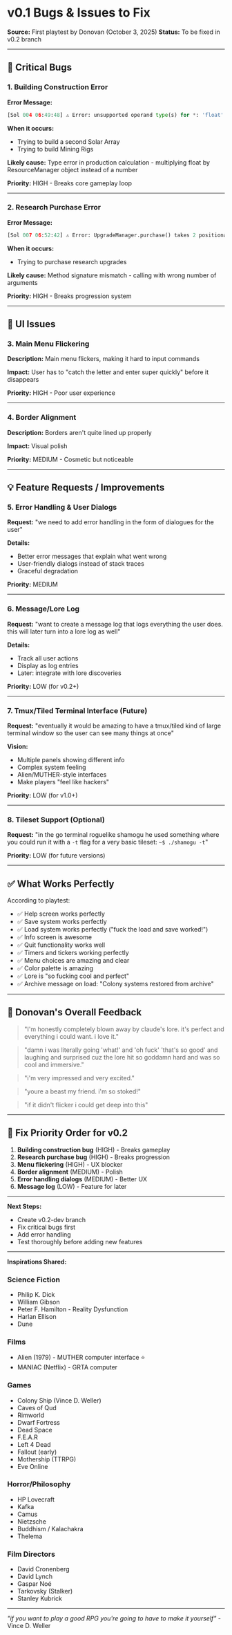 # v0.1 Bugs & Issues to Fix

**Source:** First playtest by Donovan (October 3, 2025)
**Status:** To be fixed in v0.2 branch

---

## 🐛 Critical Bugs

### 1. Building Construction Error
**Error Message:**
```python
[Sol 004 06:49:48] ⚠ Error: unsupported operand type(s) for *: 'float' and 'ResourceManager'
```

**When it occurs:**
- Trying to build a second Solar Array
- Trying to build Mining Rigs

**Likely cause:** Type error in production calculation - multiplying float by ResourceManager object instead of a number

**Priority:** HIGH - Breaks core gameplay loop

---

### 2. Research Purchase Error
**Error Message:**
```python
[Sol 007 06:52:42] ⚠ Error: UpgradeManager.purchase() takes 2 positional arguments but 3 were given
```

**When it occurs:**
- Trying to purchase research upgrades

**Likely cause:** Method signature mismatch - calling with wrong number of arguments

**Priority:** HIGH - Breaks progression system

---

## 🎨 UI Issues

### 3. Main Menu Flickering
**Description:** Main menu flickers, making it hard to input commands

**Impact:** User has to "catch the letter and enter super quickly" before it disappears

**Priority:** HIGH - Poor user experience

---

### 4. Border Alignment
**Description:** Borders aren't quite lined up properly

**Impact:** Visual polish

**Priority:** MEDIUM - Cosmetic but noticeable

---

## 💡 Feature Requests / Improvements

### 5. Error Handling & User Dialogs
**Request:** "we need to add error handling in the form of dialogues for the user"

**Details:**
- Better error messages that explain what went wrong
- User-friendly dialogs instead of stack traces
- Graceful degradation

**Priority:** MEDIUM

---

### 6. Message/Lore Log
**Request:** "want to create a message log that logs everything the user does. this will later turn into a lore log as well"

**Details:**
- Track all user actions
- Display as log entries
- Later: integrate with lore discoveries

**Priority:** LOW (for v0.2+)

---

### 7. Tmux/Tiled Terminal Interface (Future)
**Request:** "eventually it would be amazing to have a tmux/tiled kind of large terminal window so the user can see many things at once"

**Vision:**
- Multiple panels showing different info
- Complex system feeling
- Alien/MUTHER-style interfaces
- Make players "feel like hackers"

**Priority:** LOW (for v1.0+)

---

### 8. Tileset Support (Optional)
**Request:** "in the go terminal roguelike shamogu he used something where you could run it with a `-t` flag for a very basic tileset: `~$ ./shamogu -t`"

**Priority:** LOW (for future versions)

---

## ✅ What Works Perfectly

According to playtest:
- ✅ Help screen works perfectly
- ✅ Save system works perfectly
- ✅ Load system works perfectly ("fuck the load and save worked!")
- ✅ Info screen is awesome
- ✅ Quit functionality works well
- ✅ Timers and tickers working perfectly
- ✅ Menu choices are amazing and clear
- ✅ Color palette is amazing
- ✅ Lore is "so fucking cool and perfect"
- ✅ Archive message on load: "Colony systems restored from archive"

---

## 🎯 Donovan's Overall Feedback

> "I'm honestly completely blown away by claude's lore. it's perfect and everything i could want. i love it."

> "damn i was literally going 'what!' and 'oh fuck' 'that's so good' and laughing and surprised cuz the lore hit so goddamn hard and was so cool and immersive."

> "i'm very impressed and very excited."

> "youre a beast my friend. i'm so stoked!"

> "if it didn't flicker i could get deep into this"

---

## 🔧 Fix Priority Order for v0.2

1. **Building construction bug** (HIGH) - Breaks gameplay
2. **Research purchase bug** (HIGH) - Breaks progression
3. **Menu flickering** (HIGH) - UX blocker
4. **Border alignment** (MEDIUM) - Polish
5. **Error handling dialogs** (MEDIUM) - Better UX
6. **Message log** (LOW) - Feature for later

---

**Next Steps:**
- Create v0.2-dev branch
- Fix critical bugs first
- Add error handling
- Test thoroughly before adding new features

---

**Inspirations Shared:**

### Science Fiction
- Philip K. Dick
- William Gibson
- Peter F. Hamilton - Reality Dysfunction
- Harlan Ellison
- Dune

### Films
- Alien (1979) - MUTHER computer interface ⭐
- MANIAC (Netflix) - GRTA computer

### Games
- Colony Ship (Vince D. Weller)
- Caves of Qud
- Rimworld
- Dwarf Fortress
- Dead Space
- F.E.A.R
- Left 4 Dead
- Fallout (early)
- Mothership (TTRPG)
- Eve Online

### Horror/Philosophy
- HP Lovecraft
- Kafka
- Camus
- Nietzsche
- Buddhism / Kalachakra
- Thelema

### Film Directors
- David Cronenberg
- David Lynch
- Gaspar Noé
- Tarkovsky (Stalker)
- Stanley Kubrick

---

*"if you want to play a good RPG you're going to have to make it yourself"* - Vince D. Weller

